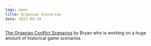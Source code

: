 ```yaml
---
tags: news
title: Organian Scenarios
date: 2022-09-19
---
```

[The Organian Conflict Scenarios](https://fasaststcs.com/index.php/scenarios/the-organian-conflict/) by Bryan who is working on a huge amount of historical game scenarios.